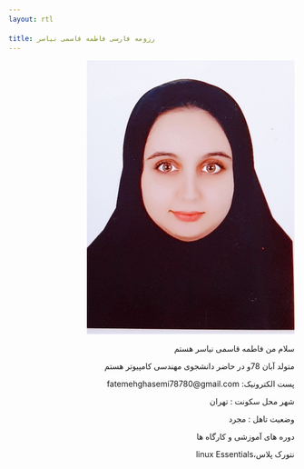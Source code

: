 ```yaml
---
layout: rtl

title: رزومه فارسی فاطمه قاسمی نیاسر 
---
```



<div dir="rtl">
<img src="pic.jpeg">

<p>سلام من فاطمه قاسمی نیاسر هستم</p>
<p>متولد آبان 78و در حاضر دانشجوی مهندسی کامپیوتر هستم</p>

<p>پست الکترونیک: fatemehghasemi78780@gmail.com</p>

<p>شهر محل سکونت : تهران</p>

<p>وضعیت تاهل : مجرد</p> 
<p>دوره های آموزشی و کارگاه ها</p>
<p>نتورک پلاس،linux Essentials</p>
</div>

